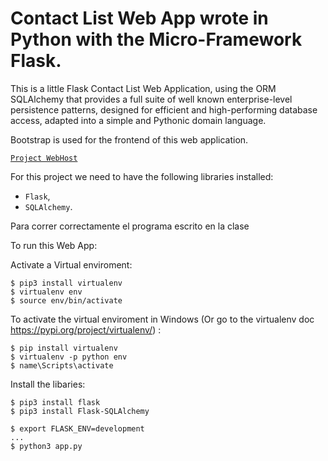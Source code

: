Contact List Web App wrote in Python with the Micro-Framework Flask.
====================

This is a little Flask Contact List Web Application, using the ORM SQLAlchemy that provides a full suite of well known enterprise-level persistence patterns, designed for efficient and high-performing database access, adapted into a simple and Pythonic domain language.

Bootstrap is used for the frontend of this web application.


[`Project WebHost`](https://contactlistflask.herokuapp.com/)

For this project we need to have the following libraries installed:
* `Flask`,
* `SQLAlchemy`.


Para correr correctamente el programa escrito en la clase

To run this Web App:

Activate a Virtual enviroment:
```
$ pip3 install virtualenv
$ virtualenv env
$ source env/bin/activate 

```
To activate the virtual enviroment in Windows (Or go to the virtualenv doc https://pypi.org/project/virtualenv/) :

```
$ pip install virtualenv
$ virtualenv -p python env
$ name\Scripts\activate
```

Install the libaries: 
```
$ pip3 install flask
$ pip3 install Flask-SQLAlchemy 

```


```
$ export FLASK_ENV=development
...
$ python3 app.py
```
